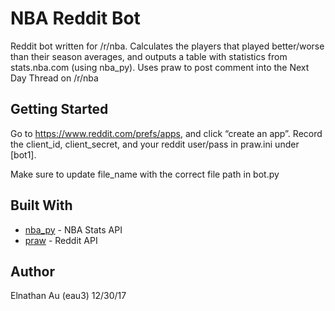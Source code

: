 # NBA Reddit Bot

Reddit bot written for /r/nba. Calculates the players that played better/worse than their season averages, and outputs a table with statistics from stats.nba.com (using nba_py). Uses praw to post comment into the Next Day Thread on /r/nba

## Getting Started

Go to https://www.reddit.com/prefs/apps, and click “create an app”. Record the client_id, client_secret, and your reddit user/pass in praw.ini under [bot1]. 

Make sure to update file_name with the correct file path in bot.py


## Built With

* [nba_py](https://github.com/seemethere/nba_py) - NBA Stats API
* [praw](https://github.com/praw-dev/praw) - Reddit API

## Author
Elnathan Au (eau3)
12/30/17